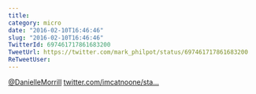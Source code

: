 ```yaml
---
title: 
category: micro
date: "2016-02-10T16:46:46"
slug: "2016-02-10T16:46:46"
TwitterId: 697461717861683200
TweetUrl: https://twitter.com/mark_philpot/status/697461717861683200
ReTweetUser: 
---
```


[@DanielleMorrill](https://twitter.com/DanielleMorrill)  [twitter.com/imcatnoone/sta…](https://twitter.com/imcatnoone/status/697454988478566400)